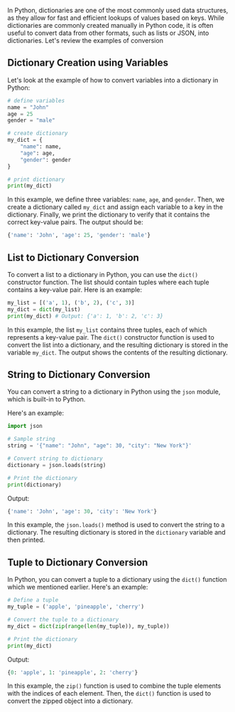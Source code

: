 In Python, dictionaries are one of the most commonly used data structures, as they allow for fast and efficient lookups of values based on keys. While dictionaries are commonly created manually in Python code, it is often useful to convert data from other formats, such as lists or JSON, into dictionaries. Let's review the examples of conversion

## Dictionary Creation using Variables

Let's look at the example of how to convert variables into a dictionary in Python:

```python
# define variables
name = "John"
age = 25
gender = "male"

# create dictionary
my_dict = {
    "name": name,
    "age": age,
    "gender": gender
}

# print dictionary
print(my_dict)
```

In this example, we define three variables: `name`, `age`, and `gender`. Then, we create a dictionary called `my_dict` and assign each variable to a key in the dictionary. Finally, we print the dictionary to verify that it contains the correct key-value pairs. The output should be:

```python
{'name': 'John', 'age': 25, 'gender': 'male'}
```

## List to Dictionary Conversion

To convert a list to a dictionary in Python, you can use the `dict()` constructor function. The list should contain tuples where each tuple contains a key-value pair. Here is an example:

```python
my_list = [('a', 1), ('b', 2), ('c', 3)]
my_dict = dict(my_list)
print(my_dict) # Output: {'a': 1, 'b': 2, 'c': 3}
```

In this example, the list `my_list` contains three tuples, each of which represents a key-value pair. The `dict()` constructor function is used to convert the list into a dictionary, and the resulting dictionary is stored in the variable `my_dict`. The output shows the contents of the resulting dictionary.

## String to Dictionary Conversion

You can convert a string to a dictionary in Python using the `json` module, which is built-in to Python.

Here's an example:

```python
import json

# Sample string
string = '{"name": "John", "age": 30, "city": "New York"}'

# Convert string to dictionary
dictionary = json.loads(string)

# Print the dictionary
print(dictionary)
```

Output:

```python
{'name': 'John', 'age': 30, 'city': 'New York'}
```

In this example, the `json.loads()` method is used to convert the string to a dictionary. The resulting dictionary is stored in the `dictionary` variable and then printed.

## Tuple to Dictionary Conversion

In Python, you can convert a tuple to a dictionary using the `dict()` function which we mentioned earlier. Here's an example:

```python
# Define a tuple
my_tuple = ('apple', 'pineapple', 'cherry')

# Convert the tuple to a dictionary
my_dict = dict(zip(range(len(my_tuple)), my_tuple))

# Print the dictionary
print(my_dict)
```

Output:

```python
{0: 'apple', 1: 'pineapple', 2: 'cherry'}
```

In this example, the `zip()` function is used to combine the tuple elements with the indices of each element. Then, the `dict()` function is used to convert the zipped object into a dictionary.
